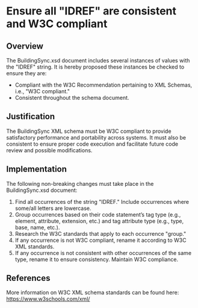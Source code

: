 # Ensure all "IDREF" are consistent and W3C compliant

## Overview

The BuildingSync.xsd document includes several instances of values with the "IDREF" string. It is hereby proposed these instances be checked to ensure they are:

- Compliant with the W3C Recommendation pertaining to XML Schemas, i.e., "W3C compliant."
- Consistent throughout the schema document.

## Justification

The BuildingSync XML schema must be W3C compliant to provide satisfactory performance and portability across systems. It must also be consistent to ensure proper code execution and facilitate future code review and possible modifications.

## Implementation

The following non-breaking changes must take place in the BuildingSync.xsd document:

1. Find all occurrences of the string "IDREF." Include occurrences where some/all letters are lowercase.
2. Group occurrences based on their code statement’s tag type (e.g., element, attribute, extension, etc.) and tag attribute type (e.g., type, base, name, etc.).
3. Research the W3C standards that apply to each occurrence "group."
4. If any occurrence is not W3C compliant, rename it according to W3C XML standards.
5. If any occurrence is not consistent with other occurrences of the same type, rename it to ensure consistency. Maintain W3C compliance.

## References

More information on W3C XML schema standards can be found here: https://www.w3schools.com/xml/
